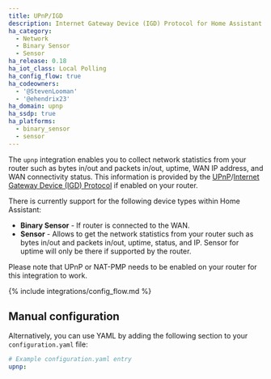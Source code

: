 ```yaml
---
title: UPnP/IGD
description: Internet Gateway Device (IGD) Protocol for Home Assistant.
ha_category:
  - Network
  - Binary Sensor
  - Sensor
ha_release: 0.18
ha_iot_class: Local Polling
ha_config_flow: true
ha_codeowners:
  - '@StevenLooman'
  - '@ehendrix23'
ha_domain: upnp
ha_ssdp: true
ha_platforms:
  - binary_sensor
  - sensor
---
```


The `upnp` integration enables you to collect network statistics from your router such as bytes in/out and packets in/out, uptime, WAN IP address, and WAN connectivity status. This information is provided by the [UPnP](https://en.wikipedia.org/wiki/Universal_Plug_and_Play)/[Internet Gateway Device (IGD) Protocol](https://en.wikipedia.org/wiki/Internet_Gateway_Device_Protocol) if enabled on your router.

There is currently support for the following device types within Home Assistant:

- **Binary Sensor** - If router is connected to the WAN.
- **Sensor** - Allows to get the network statistics from your router such as bytes in/out and packets in/out, uptime, status, and IP. Sensor for uptime will only be there if supported by the router.

Please note that UPnP or NAT-PMP needs to be enabled on your router for this integration to work.

{% include integrations/config_flow.md %}

## Manual configuration 

Alternatively, you can use YAML by adding the following section to your `configuration.yaml` file:

```yaml
# Example configuration.yaml entry
upnp:
```
